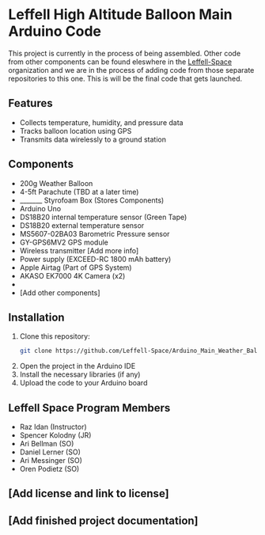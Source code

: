 # Leffell High Altitude Balloon Main Arduino Code

This project is currently in the process of being assembled. Other code from other components can be found eleswhere in the [Leffell-Space](https://github.com/orgs/Leffell-Space/repositories) organization and we are in the process of adding code from those separate repositories to this one. This is will be the final code that gets launched.

## Features

- Collects temperature, humidity, and pressure data
- Tracks balloon location using GPS
- Transmits data wirelessly to a ground station

## Components

- 200g Weather Balloon
- 4-5ft Parachute (TBD at a later time)
- _______ Styrofoam Box (Stores Components)
- Arduino Uno
- DS18B20 internal temperature sensor (Green Tape)
- DS18B20 external temperature sensor
- MS5607-02BA03 Barometric Pressure sensor
- GY-GPS6MV2 GPS module
- Wireless transmitter [Add more info]
- Power supply (EXCEED-RC 1800 mAh battery)
- Apple Airtag (Part of GPS System)
- AKASO EK7000 4K Camera (x2)
- 
- [Add other components]

## Installation

1. Clone this repository:
   ```bash
   git clone https://github.com/Leffell-Space/Arduino_Main_Weather_Balloon.git
   ```
2. Open the project in the Arduino IDE
3. Install the necessary libraries (if any)
4. Upload the code to your Arduino board

## Leffell Space Program Members
- Raz Idan (Instructor)
- Spencer Kolodny (JR)
- Ari Bellman (SO)
- Daniel Lerner (SO)
- Ari Messinger (SO)
- Oren Podietz (SO)
  
## [Add license and link to license]

## [Add finished project documentation]
